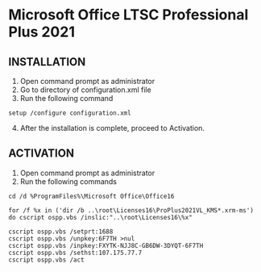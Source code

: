 # Microsoft Office LTSC Professional Plus 2021
## INSTALLATION
1. Open command prompt as administrator
2. Go to directory of configuration.xml file
3. Run the following command

```
setup /configure configuration.xml
```
4. After the installation is complete, proceed to Activation.

## ACTIVATION
1. Open command prompt as administrator
2. Run the following commands
```
cd /d %ProgramFiles%\Microsoft Office\Office16
```
```
for /f %x in ('dir /b ..\root\Licenses16\ProPlus2021VL_KMS*.xrm-ms') do cscript ospp.vbs /inslic:"..\root\Licenses16\%x"
```
```
cscript ospp.vbs /setprt:1688
cscript ospp.vbs /unpkey:6F7TH >nul
cscript ospp.vbs /inpkey:FXYTK-NJJ8C-GB6DW-3DYQT-6F7TH
cscript ospp.vbs /sethst:107.175.77.7
cscript ospp.vbs /act
```